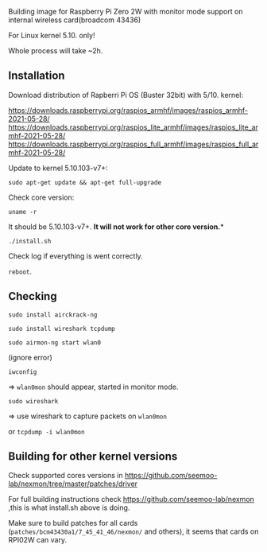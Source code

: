 Building image for Raspberry Pi Zero 2W with monitor mode support on internal wireless card(broadcom 43436)

For Linux kernel 5.10. only!

Whole process will take ~2h.

Installation
-
Download distribution of Rapberri Pi OS (Buster 32bit) with 5/10. kernel:

https://downloads.raspberrypi.org/raspios_armhf/images/raspios_armhf-2021-05-28/
https://downloads.raspberrypi.org/raspios_lite_armhf/images/raspios_lite_armhf-2021-05-28/
https://downloads.raspberrypi.org/raspios_full_armhf/images/raspios_full_armhf-2021-05-28/

Update to kernel 5.10.103-v7+:

```sudo apt-get update && apt-get full-upgrade```

Check core version:

```uname -r```

It should be 5.10.103-v7+. **It will not work for other core version.***

```./install.sh```

Check log if everything is went correctly.

```reboot```.


Checking
-
```sudo install airckrack-ng```

```sudo install wireshark tcpdump```

```sudo airmon-ng start wlan0```

(ignore error)

```iwconfig```

=> ```wlan0mon``` should appear, started in monitor mode.

```sudo wireshark```

=> use wireshark to capture packets on ```wlan0mon```

or ```tcpdump -i wlan0mon```

Building for other kernel versions
-

Check supported cores versions in https://github.com/seemoo-lab/nexmon/tree/master/patches/driver

For full building instructions check  https://github.com/seemoo-lab/nexmon ,this is what install.sh above is doing.

Make sure to build patches for all cards (```patches/bcm43430a1/7_45_41_46/nexmon/``` and others), it seems that cards on RPI02W can vary.


